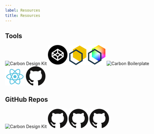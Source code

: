 ```yaml
---
label: Resources
title: Resources
---
```


## Tools

<flex-group>
<clickable-tile 
    title="Carbon Design Kit"
    description="A Sketch file containing core visual styles, components, and patterns a designer needs to use Carbon as a framework for building product experiences."
    href="https://github.com/ibm/carbon-design-kit" 
    type="resource"
    >
    <img src="images/resources-1.svg" alt="Carbon Design Kit" />
</clickable-tile>
<clickable-tile 
    title="Carbon CodePen"
    description="CodePen, a social development playground for front-end developers and designers, houses demos of Carbon Components."
    href="http://www.codepen.io/team/carbon" 
    type="resource"
    >
    <img src="images/codepen-icon.svg" alt="Carbon CodePen" />
</clickable-tile>
<clickable-tile 
    title="Themeing Sandbox"
    description="The sandbox allows you to build a custom theme by changing a color variable’s hex value and then exporting the theme sheet SCSS file."
    href="http://themes.carbondesignsystem.com/" 
    type="resource"
    >
    <img src="images/sandbox-icon.svg" alt="Themeing Sandbox" />
</clickable-tile>
<clickable-tile 
    title="Color Contrast Checker"
    description="This color contrast checker allows you to easily calculate the color contrast ratio between two colors, ensuring that it passes WCAG 2.0 Level AA requirements."
    href="https://marijohannessen.github.io/color-contrast-checker/" 
    type="resource"
    >
    <img src="images/color-contrast-icon.svg" alt="Color Contrast Checker" />
</clickable-tile>
<clickable-tile 
    title="Carbon Boilerplate"
    description="A simple boilerplate for rapid UI prototyping with Carbon components."
    href="A simple boilerplate for rapid UI prototyping with Carbon components."
    type="resource"
    >
    <img src="images/resources-2.svg" alt="Carbon Boilerplate" />
</clickable-tile>
<clickable-tile 
    title="Carbon React Storybook"
    description="Carbon Components, in React"
    href="http://react.carbondesignsystem.com/"
    type="resource"
    >
    <img src="images/react-icon.svg" alt="Carbon React Storybook" />
</clickable-tile>
<clickable-tile 
    title="IBM Plex"
    description="IBM uses the font Plex across products for brand consistency and cohesion."
    href="https://github.com/IBM/plex"
    type="resource"
    >
    <img src="images/github-icon.svg" alt="IBM Plex" />
</clickable-tile>
</flex-group>

## GitHub Repos

<flex-group>
<clickable-tile 
    title="Carbon Design Kit"
    description="A Sketch file containing core visual styles, components, and patterns a designer needs to use Carbon as a framework for building product experiences."
    href="https://github.com/ibm/carbon-design-kit" 
    type="resource"
    >
    <img src="images/resources-1.svg" alt="Carbon Design Kit" />
</clickable-tile>
<clickable-tile 
    title="Carbon Components"
    description="Carbon Components gives developers a collection of re-usable HTML and Sass partials they can use for building websites and user interfaces."
    href="https://github.com/ibm/carbon-components" 
    type="resource"
    >
    <img src="images/github-icon.svg" alt="Carbon Component Library" />
</clickable-tile>
<clickable-tile 
    title="Carbon Components React"
    description="Carbon Components React gives developers a collection of re-usable React components they can use for bulding websites and user interfaces."
    href="https://github.com/ibm/carbon-components-react" 
    type="resource"
    >
    <img src="images/github-icon.svg" alt="Carbon Components React" />
</clickable-tile>
<clickable-tile 
    title="Carbon Components Anuglar"
    description="Carbon Components Angular gives developers a collection of re-usable Angular components they can use for bulding websites and user interfaces."
    href="https://github.com/ibm/carbon-components-angular" 
    type="resource"
    >
    <img src="images/github-icon.svg" alt="Carbon Components Angular" />
</clickable-tile>
</flex-group>

